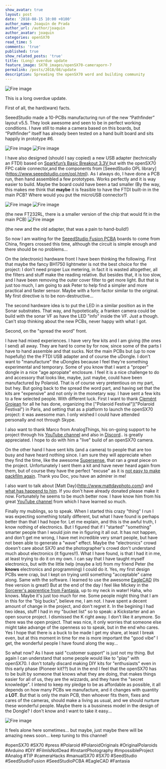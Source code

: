 ```yaml
---
show_avatar: true
layout: post
date: '2018-08-15 10:00 +0100'
author_name: Joaquín de Prada
author_url: /author/joaquin
author_avatar: joaquin
categories: openSX70
read_time: 5
comments: 'true'
published: true
show_related_posts: 'true'
title: (Long) overdue update
feature_image: SX70_images/openSX70-cameraporn-7
permalink: /posts/2018/08/update
description: Spreading the openSX70 word and building community
---
```

![Fire image]({{site.url}}/{{site.baseurl}}img/2018/08/openSX70-overdue-01.JPG)

This is a long overdue update.

First of all, the hard(ware) facts.

SeeedStudio made a 10-PCBs manufacturing run of the new “Pathfinder” layout v5.5. They look awesome and seen to be in perfect working conditions. I have still to make a camera based on this boards, but “Pathfinder” itself has already been tested on a hand built board and sits happily in prototype #6. 

![Fire image]({{site.url}}/{{site.baseurl}}img/2018/08/openSX70-overdue-02.JPG)
![Fire image]({{site.url}}/{{site.baseurl}}img/2018/08/openSX70-overdue-03.JPG)

I have also designed (should I say copied) a new USB adapter (technically an  FTDI) based on [Sparkfun’s Basic Breakout 3.3V ](https://www.sparkfun.com/products/9873) but with the openSX70 FPC cable connector,and the components from [SeeedStudio OPL library] (https://www.seeedstudio.com/opl.html). As I always do, I have done a PCB run, then hand assembled a few prototypes. Works perfectly and it is way easier to build. Maybe the board could have been a tad smaller (By the way, this makes me think that **maybe** it is feasible to have the FTDI built-in in the main PCB? Where would you put the microUSB connector?)

![Fire image]({{site.url}}/{{site.baseurl}}img/2018/08/openSX70-overdue-04.jpg)
![Fire image]({{site.url}}/{{site.baseurl}}img/2018/08/openSX70-overdue-05.jpg)

(the new FT232RL, there is a smaller version of the chip that would fit in the main PCB)
![Fire image]({{site.url}}/{{site.baseurl}}img/2018/08/openSX70-overdue-06.JPG)

(the new and the old adapter, that was a pain to hand-build!)


So now I am waiting for the [SeeedStudio Fusion PCBA](https://www.seeedstudio.io/fusion_pcb.html?gclid=CjwKCAjw-8nbBRBnEiwAqWt1zb2orzd40EwAcPHtnMeq8YB7A6jVtEwk_yOW9iN8oRn-xeKNQSU8ORoCMJ8QAvD_BwE) boards to come from China, fingers crossed this time, although the circuit is simple enough and there should be no problems...

On the (electronic) hardware front I have been thinking the following. First that maybe the fancy BH1750 lightmeter is not the best choice for the project: I don't need proper Lux metering, in fact it is wasted altogether, all the filters and stuff make the reading relative. But besides that, it is too slow, and I have been removing the outer cover  filter to get more light. But that is just too much, I am going to ask Peter to help find a simpler and more practical and faster sensor. Maybe with a form factor similar to the original. My first directive is to be non-destructive... 

The second hardware idea is to put the LED in a similar position as in the Sonar substrates. That way, and hypotetically, a franken camera could be build with the sonar VF as have the LED "info" inside the VF. Just a though. Can't stop thinking about the new PCBs, never happy with what I got.

Second, on the "spread the word" front.

I have had mixed experiences. I have very few kits and I am giving (the ones I send) all away. They are hard to come by for now, since some of the parts I have to hand assemble and that sucks. Not the main PCBs but (up to now hopefully) the the FTDI USB adapter and of course the uDongle. I don't want to "manufacture" the uDongles because I feel they're something experimental and temporary. Some of you know that I want a "proper" dongle in a nice "age apropiate" enclosure. I feel it is a nice challenge to do and accessory that looks like, maybe, just maybe, could have been manufactured by Polaroid. That is of course very pretentious on my part, but hey.
But going back to the spread the word part, and having set that the kits are "expensive" and not only in the monetary way. I have sent a few kits to a few selected people. With different luck.
First I want to thank [Clemént Grojean](https://www.instagram.com/clementgrosjean/) for all he has done, organizing the ["Polaroid Festival"]("Polaroid Festival") in Paris, and setting that as a platform to launch the openSX70 project: it was awesome man. I only wished I could have attended personally and not through Skype.

I also want to thank Marco from AnalogThings, his on-going support to he project through his [YouTube channel](https://www.youtube.com/channel/UC_1Wc6fdIxr3wctK2bDTLkw) and also in [Discord](https://discordapp.com/channels/446176201552298028/451810250971152384""openSX70").. is greatly appreciated. I hope to do with him a "live" build of an openSX70 camera.

On the other hand I have sent kits (and a camera) to people that are too busy and have heard nothing since. I am sure they will appreciate when they find the time, like the awesome [Supersense](https://the.supersense.com/), that ran a great piece on the project. Unfortunately I sent them a kit and have never heard again from them, but of course they have the perfect "excuse" as it is [not easy to make packfilm again](https://the.supersense.com/blogs/news/tagged/savepackfilm). Thank you Doc, you have an admirer in me!

I also want to talk about [Matt Day}(http://www.mattdayphoto.com/) and [what has happend to him](https://www.gofundme.com/help-matt-day-and-family). If you don't have already donated please make it now. Fortunately he seems to be much better now. I have know him from his great [YouTube channel](https://www.youtube.com/channel/UCopwCE5bVtffQif8IFkbUuw) from which I have learned so much.

Finally my mublings, so to speak. When I started this crazy "thing" I run I was expecting something totally different, but what I have found is perhaps better than that I had hope for. Let me explain, and this is the awful truth, I know nothing of electronics. But I figured that if I "started" "something" smarter people than I would join me in figuring it all out. It has not happen, and don't get me wrong, I have met incredible very smart people, but have not been able to generate a "wave" effect. Maybe the "electronics" crowd doesn't care about SX70 and the photographer's crowd don't understand much about electronics (it figures!!). What I have found, is that I had it in me, at least trying to do it on my own. I can say that I have taught myself electronics, but with the little help (maybe a lot) from my friend Peter (he **knows** electronics and programming) I could do it. Yes, my first design PCBs were crap, but I kept on trying until something "acceptable" came along. Same with the software. I learned to use the awesome [EagleCAD](https://www.autodesk.com/products/eagle/free-download) (its free version is great!)
But at the end of the day I feel like Mickey in the [Sorcerer's apprentice from Fantasia](https://www.youtube.com/watch?v=Rrm8usaH0sM), up to my neck in water! Haha, who knows. Maybe it's just too much for me.
Some people might thing that I am in this for the "big bucks", believe me, I am not. I have spent a decent amount of change in the project, and don't regret it. In the begining I had two ideas, stuff I had in my "bucket list" so to speak: a Kickstarter and an open source project. I dismissed the K right away. I don't like it anymore. So there was the open project.
That was nice, it only worries that someone else might take advange of the openness so to speak, but in the end who cares. Yes I hope that there is a buck to be made I get my share, at least I break even, but at this moment in time for me is more important the "good vibe" I get, the wonderful people I have found along the way...

So what now? As I have said "customer support" is just not my thing. But again I can understand that some people would like to "play" with openSX70. I don't totally discard making DIY kits for "enthusiasts" even in this early phase (Pioneer kit??) but in the end I feel that the openSX70 has to be built by someone that knows what they are doing, that makes things easier for all of us, they are the wizzards, and they have the "secret knowledge". I intend to keep my pledge to be as affordable as possible, it all depends on how many PCBs  we manufacture, and it changes with quantity a **LOT**. But that is only the main PCB, then whoever fits them, fixes and cares of the cameras, should make a living as usual, and we should nurture these wonderful people. Maybe there is a bussiness model in the design of the Dongle? I don't know and I want to take it easy...

![Fire image]({{site.url}}/{{site.baseurl}}img/2018/08/openSX70-overdue-07.jpg)


It feels alone here sometimes... but maybe, just maybe there will be amazing news soon... keep tuning to this channel!


#openSX70 #SX70 #press #Polaroid #PolaroidOriginals #OriginalPolaroids #Arduino #DIY #FilmIsNotDead #InstantPhotography #ImpossibleProject #Analog #TIP #cameraHacks #manualSX70 #SX70 #SeedStudio #SeedStudioFusion #SeedStudioPCBA #EagleCAD #Fantasia

